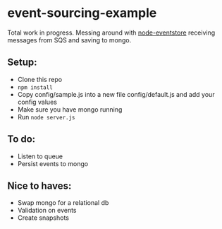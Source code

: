 # event-sourcing-example

Total work in progress. Messing around with [node-eventstore](https://github.com/adrai/node-eventstore) receiving messages from SQS and saving to mongo.

## Setup:
* Clone this repo
* `npm install`
* Copy config/sample.js into a new file config/default.js and add your config values
* Make sure you have mongo running
* Run `node server.js`

## To do:
* Listen to queue
* Persist events to mongo

## Nice to haves:
* Swap mongo for a relational db
* Validation on events
* Create snapshots